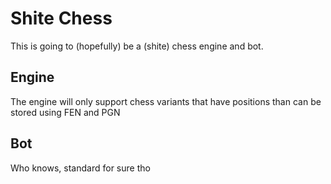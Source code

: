 # Shite Chess
This is going to (hopefully) be a (shite) chess engine and bot.

## Engine

The engine will only support chess variants that have positions than can be stored using FEN and PGN

## Bot

Who knows, standard for sure tho

